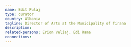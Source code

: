 ```yaml
---
name: Edit Pulaj
type: curator
country: Albania
tagline: Director of Arts at the Municipality of Tirana
description:
related-persons: Erion Veliaj, Edi Rama
connections:
---
```

